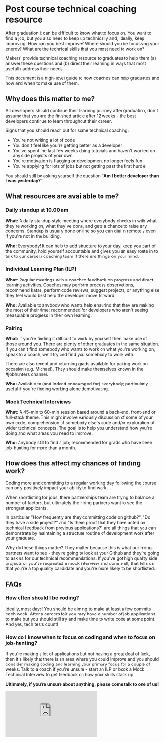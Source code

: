 # Post course technical coaching resource

After graduation it can be difficult to know what to focus on. You want to find a job, but you also need to keep up technically and, ideally, keep improving. How can you best improve? Where should you be focussing your energy? What are the technical skills that you most need to work on?

Makers' provide technical coaching resource to graduates to help them (a) answer these questions and (b) direct their learning in ways that most usefully address their needs.

This document is a high-level guide to how coaches can help graduates and how and when to make use of them.

## Why does this matter to me?

All developers should continue their learning journey after graduation, don't assume that you are the finished article after 12 weeks - the best developers continue to learn throughout their career.

Signs that you should reach out for some technical coaching:

- You're not writing a lot of code
- You don't feel like you're getting better as a developer
- You've spent the last few weeks doing tutorials and haven't worked on any side projects of your own  
- You're motivation is flagging or development no longer feels fun
- You're applying for lots of jobs but not getting past the first hurdle

You should still be asking yourself the question **"Am I better developer than I was yesterday?"**

## What resources are available to me?

### Daily standup at 10.00 am

**What:** A daily standup style meeting where everybody checks in with what they're working on, what they've done, and gets a chance to raise any concerns. Standup is usually done on line so you can dial in remotely even if you're not in the building.

**Who:** Everybody! It can help to add structure to your day, keep you part of the community, hold yourself accountable and gives you an easy route in to talk to our careers coaching team if there are things on your mind.  

### Individual Learning Plan (ILP)

**What:** Regular meetings with a coach to feedback on progress and direct learning activities. Coaches may perform process observations, recommend katas, perform code reviews, suggest projects, or anything else they feel would best help the developer move forward.

**Who:** Available to anybody who wants help ensuring that they are making the most of their time; recommended for developers who aren't seeing measurable progress in their own learning.

### Pairing

**What:** If you're finding it difficult to work by yourself then make use of those around you. There are plenty of other graduates in the same situation. If you can't find somebody who wants to work on what you're working on, speak to a coach, we'll try and find you somebody to work with.

There are also recent and returning grads available for pairing work on occasion (e.g. Michael). They should make themselves known in the #jobhunters channel.

**Who:** Available to (and indeed encouraged for) everybody; particularly useful if you're finding working alone demotivating.

### Mock Technical Interviews

**What:** A 45-min to 60-min session based around a back-end, front-end or full-stack theme. This might involve variously discussion of some of your own code, comprehension of somebody else's code and/or exploration of wider technical concepts. The goal is to help you understand how you're doing and what areas you need to improve.

**Who:** Anybody still to find a job; recommended for grads who have been job-hunting for more than a month.

## How does this affect my chances of finding work?

Coding more and committing to a regular working day following the course can only positively impact your ability to find work.

When shortlisting for jobs, there partnerships team are trying to balance a number of factors, but ultimately the hiring partners want to see the strongest applicants.

In particular "How frequently are they committing code on github?", "Do they have a side project?" and "Is there proof that they have acted on technical feedback from previous applications?" are all things that you can demonstrate by maintaining a structure routine of development work after your graduate.

Why do these things matter? They matter because this is what our hiring partners want to see - they're going to look at your Github and they're going to ask us for our technical recommendations. If you've got high quality side projects or you've requested a mock interview and done well, that tells us that you're a top quality candidate and you're more likely to be shortlisted.

## FAQs

### How often should I be coding?

Ideally, most days! You should be aiming to make at least a few commits each week. After a careers fair you may have a number of job applications to make but you should still try and make time to write code at some point. And yes, tech tests count!

### How do I know when to focus on coding and when to focus on job-hunting?

If you're making a lot of applications but not having a great deal of luck, then it's likely that there is an area where you could improve and you should consider making coding and learning your primary focus for a couple of weeks. Talk to a coach if you're unsure - start an ILP or book a Mock Technical Interview to get feedback on how your skills stack up.

**Ultimately, if you're unsure about anything, please come talk to one of us!**

![Tracking pixel](https://githubanalytics.herokuapp.com/course/pills/post-course-technical-coaching.md)
